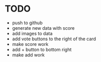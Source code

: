 # TODO
- push to github
- generate new data with score
- add images to data
- add vote buttons to the right of the card
- make score work
- add + button to bottom right
- make add work
